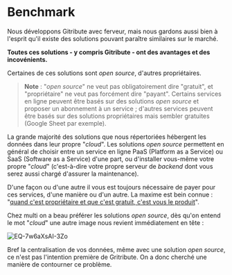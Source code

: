 # Benchmark

Nous développons Gitribute avec ferveur, mais nous gardons aussi bien à l'esprit qu'il existe des solutions pouvant paraître similaires sur le marché.

**Toutes ces solutions - y compris Gitribute - ont des avantages et des incovénients.**

Certaines de ces solutions sont _open source_, d'autres propriétaires.

> **Note** : "_open source_" ne veut pas obligatoirement dire "gratuit", et "propriétaire" ne veut pas forcément dire "payant". Certains services en ligne peuvent être basés sur des solutions _open source_ et proposer un abonnement à un service ; d'autres services peuvent être basés sur des solutions propriétaires mais sembler gratuites (Google Sheet par exemple).

La grande majorité des solutions que nous répertoriées hébergent les données dans leur propre "_cloud_". Les solutions _open source_ permettent en général de  choisir entre un service en ligne PaaS (Platform as a Service) ou SaaS (Software as a Service) d'une part, ou d'installer vous-même votre propre "_cloud_" (c'est-à-dire votre propre serveur de _backend_ dont vous serez aussi chargé d'assurer la maintenance).

D'une façon ou d'une autre il vous est toujours nécessaire de payer pour ces services, d'une manière ou d'un autre. La maxime est bein connue : "[quand c'est propriétaire et que c'est gratuit, c'est vous le produit](https://techhq.com/2018/04/facebook-if-something-is-free-you-are-the-product/)".

Chez multi on a beau préférer les solutions _open source_, dès qu'on entend le mot "_cloud_" une autre image nous revient immédiatement en tête :

![EQ-7w6aXsAI-3Zo](https://user-images.githubusercontent.com/21986727/180086001-4f9b025c-a0c7-4e82-b74f-9ae7120e9649.jpg)

Bref la centralisation de vos données, même avec une solution _open source_, ce n'est pas l'intention première de Gritribute. On a donc cherché une manière de contourner ce problème.
